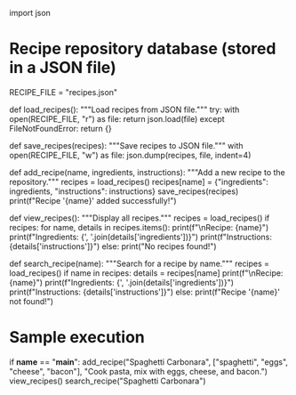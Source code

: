 import json

# Recipe repository database (stored in a JSON file)
RECIPE_FILE = "recipes.json"

def load_recipes():
    """Load recipes from JSON file."""
    try:
        with open(RECIPE_FILE, "r") as file:
            return json.load(file)
    except FileNotFoundError:
        return {}

def save_recipes(recipes):
    """Save recipes to JSON file."""
    with open(RECIPE_FILE, "w") as file:
        json.dump(recipes, file, indent=4)

def add_recipe(name, ingredients, instructions):
    """Add a new recipe to the repository."""
    recipes = load_recipes()
    recipes[name] = {"ingredients": ingredients, "instructions": instructions}
    save_recipes(recipes)
    print(f"Recipe '{name}' added successfully!")

def view_recipes():
    """Display all recipes."""
    recipes = load_recipes()
    if recipes:
        for name, details in recipes.items():
            print(f"\nRecipe: {name}")
            print(f"Ingredients: {', '.join(details['ingredients'])}")
            print(f"Instructions: {details['instructions']}")
    else:
        print("No recipes found!")

def search_recipe(name):
    """Search for a recipe by name."""
    recipes = load_recipes()
    if name in recipes:
        details = recipes[name]
        print(f"\nRecipe: {name}")
        print(f"Ingredients: {', '.join(details['ingredients'])}")
        print(f"Instructions: {details['instructions']}")
    else:
        print(f"Recipe '{name}' not found!")

# Sample execution 
if __name__ == "__main__":
    add_recipe("Spaghetti Carbonara", ["spaghetti", "eggs", "cheese", "bacon"], "Cook pasta, mix with eggs, cheese, and bacon.")
    view_recipes()
    search_recipe("Spaghetti Carbonara")
